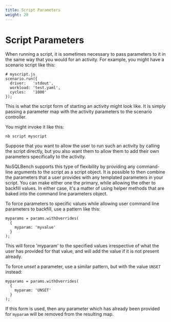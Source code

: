 ```yaml
---
title: Script Parameters
weight: 20
---
```


# Script Parameters

When running a script, it is sometimes necessary to pass parameters to it in the same way
that you would for an activity. For example, you might have a scenario script like this:

    # myscript.js
    scenario.run({
      driver:   'stdout',
      workload: 'test.yaml',
      cycles:   '1000'
    });

This is what the script form of starting an activity might look like. It is
simply passing a parameter map with the activity parameters to the scenario controller.

You might invoke it like this:

    nb script myscript

Suppose that you want to allow the user to run such an activity by calling the script directly,
but you also want them to allow them to add their own parameters specifically to the
activity.

NoSQLBench supports this type of flexibility by providing any command-line arguments to the
script as a script object. It is possible to then combine the parameters that a user provides
with any templated parameters in your script. You can make either one the primary, while allowing
the other to backfill values. In either case, it's a matter of using helper methods that are
baked into the command line parameters object.

To force parameters to specific values while allowing user command line parameters to backfill,
use a pattern like this:

    myparams = params.withOverrides(
      {
        myparam: 'myvalue'
      }
    );

This will force 'myparam' to the specified values irrespective of what the user has provided for
that value, and will add the value if it is not present already.

To force _unset_ a parameter, use a similar pattern, but with the value `UNSET` instead:


    myparams = params.withOverrides(
      {
        myparam: 'UNSET'
      }
    );

If this form is used, then any parameter which has already been provided for `myparam` will be
removed from the resulting map.


